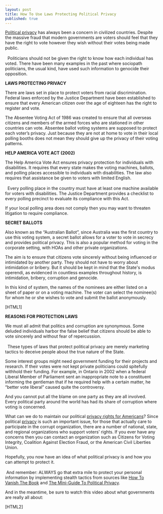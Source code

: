 ```yaml
---
layout: post
title: How To Use Laws Protecting Political Privacy
published: true
---
```

<p><a title="political privacy" href="http://www.howtovanish.com/2012/06/laws-protecting-political-privacy" target="_blank">Political privacy</a> has always been a concern in civilized countries. Despite the massive fraud that modern governments are voters should feel that they have the right to vote however they wish without their votes being made public.<br/><br/>  Politicians should not be given the right to know how each individual has voted. There have been many examples in the past where sociopath politicians, the usual kind, have used such information to genocide their opposition.</p>
<p><strong>LAWS PROTECTING PRIVACY</strong></p>
<p>There are laws set in place to protect voters from racial discrimination. Federal laws enforced by the Justice Department have been established to ensure that every American citizen over the age of eighteen has the right to register and vote.</p>
<p>The Absentee Voting Act of 1986 was created to ensure that all overseas citizens and members of the armed forces who are stationed in other countries can vote. Absentee ballot voting systems are supposed to protect each voter’s privacy. Just because they are not at home to vote in their local polling booths does not mean they should give up the privacy of their voting patterns.</p>
<p><strong>HELP AMERICA VOTE ACT (2002)</strong></p>
<p>The Help America Vote Act ensures privacy protection for individuals with disabilities. It requires that every state makes the voting machines, ballots, and polling places accessible to individuals with disabilities. The law also requires that assistance be given to voters with limited English.<br/><br/>  Every polling place in the country must have at least one machine available for voters with disabilities. The Justice Department provides a checklist to every polling precinct to evaluate its compliance with this Act.</p>
<p>If your local polling area does not comply then you may want to threaten litigation to require compliance.</p>
<p><strong>SECRET BALLOTS </strong></p>
<p>Also known as the “Australian Ballot”, since Australia was the first country to use this voting system, a secret ballot allows for a voter to vote in secrecy and provides political privacy. This is also a popular method for voting in the corporate setting, with HOAs and other private organizations.</p>
<p>The aim is to ensure that citizens vote sincerely without being influenced or intimidated by another party. They should not have to worry about intimidation or bribery. But it should be kept in mind that the State's modus operendi, as evidenced in countless examples throughout history, is intimidation, bribery, corruption and genocide.</p>
<p>In this kind of system, the names of the nominees are either listed on a sheet of paper or on a voting machine. The voter can select the nominee(s) for whom he or she wishes to vote and submit the ballot anonymously.</p>
<p>[HTML1]</p>
<p><strong>REASONS FOR PROTECTION LAWS</strong></p>
<p>We must all admit that politics and corruption are synonymous. Some deluded individuals harbor the false belief that citizens should be able to vote sincerely and without fear of repercussion.<br/><br/>  These types of laws that protect political privacy are merely marketing tactics to deceive people about the true nature of the State.</p>
<p>Some interest groups might need government funding for their projects and research. If their votes were not kept private politicians could spitefully withhold their funding. For example, in Ontario in 2002 when a federal Liberal Member of Parliament sent an inappropriate note to a constituent informing the gentleman that if he required help with a certain matter, he “better vote liberal” caused quite the controversy.</p>
<p>And you cannot put all the blame on one party as they are all involved. Every political party around the world has had its share of corruption where voting is concerned.</p>
<p>What can we do to maintain our political <a title="privacy rights for americans" href="http://www.howtovanish.com/2012/05/privacy-rights-for-americans/">privacy rights for Americans</a>? Since political <a title="privacy" href="http://www.howtovanish.com/2012/03/how-to-prevent-identity-theft-and-what-to-do-if-it-happens/" target="_blank">privacy</a> is such an important issue, for those that actually care to participate in the corrupt organization, there are a number of national, state, and regional organizations who support voters’ rights. If you ever have any concerns then you can contact an organization such as Citizens for Voting Integrity, Coalition Against Election Fraud, or the American Civil Liberties Union.</p>
<p>Hopefully, you now have an idea of what political privacy is and how you can attempt to protect it. <br/><br/> And remember: ALWAYS go that extra mile to protect your personal information by implementing stealth tactics from sources like <a title="Privacy" href="http://www.howtovanish.com/products/how-to-vanish-book/">How To Vanish The Book</a> and <a title="Privacy Shop" href="https://www.coindl.com/page/author/61" target="_blank">The Mini-Guide To Political Privacy</a>.</p>
<p>And in the meantime, be sure to watch this video about what governments are really all about:</p>
<p>[HTML2]</p>
